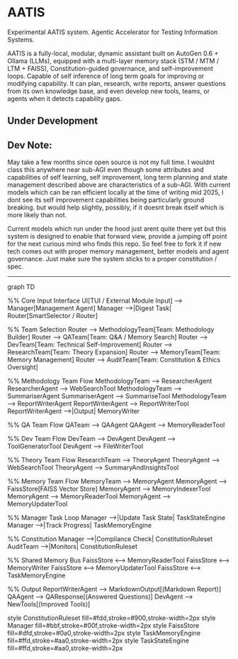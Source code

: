 # AATIS
Experimental AATIS system. Agentic Accelerator for Testing Information Systems. 


AATIS is a fully-local, modular, dynamic assistant built on AutoGen 0.6 + Ollama (LLMs), equipped with a multi-layer memory stack (STM / MTM / LTM + FAISS), Constitution-guided governance, and self-improvement loops. Capable of self inference of long term goals for improving or modifying capability.
It can plan, research, write reports, answer questions from its own knowledge base, and even develop new tools, teams, or agents when it detects capability gaps.

## Under Development 

## Dev Note:

May take a few months since open source is not my full time. I wouldnt class this anywhere near sub-AGI even though some attributes and capabilities of self learning, self improvement, long term planning and state management described above are characteristics of a sub-AGI. With current models which can be ran efficient locally at the time of writing mid 2025, I dont see its self improvement capabilities being particularly ground breaking. but would help slightly, possibly, if it doesnt break itself which is more likely than not.

Current models which run under the hood just arent quite there yet but this system is designed to enable that forward view, provide a jumping off point for the next curious mind who finds this repo. So feel free to fork it if new tech comes out with proper memory management, better models and agent governance. Just make sure the system sticks to a proper constitution / spec.

---

graph TD

%% Core Input Interface
UI[TUI / External Module Input] --> Manager[Management Agent]
Manager -->|Digest Task| Router[SmartSelector / Router]

%% Team Selection
Router --> MethodologyTeam[Team: Methodology Builder]
Router --> QATeam[Team: Q&A / Memory Search]
Router --> DevTeam[Team: Technical Self-Improvement]
Router --> ResearchTeam[Team: Theory Expansion]
Router --> MemoryTeam[Team: Memory Management]
Router --> AuditTeam[Team: Constitution & Ethics Oversight]

%% Methodology Team Flow
MethodologyTeam --> ResearcherAgent
ResearcherAgent --> WebSearchTool
MethodologyTeam --> SummariserAgent
SummariserAgent --> SummariseTool
MethodologyTeam --> ReportWriterAgent
ReportWriterAgent --> ReportWriterTool
ReportWriterAgent -->|Output| MemoryWriter

%% QA Team Flow
QATeam --> QAAgent
QAAgent --> MemoryReaderTool

%% Dev Team Flow
DevTeam --> DevAgent
DevAgent --> ToolGeneratorTool
DevAgent --> FileWriterTool

%% Theory Team Flow
ResearchTeam --> TheoryAgent
TheoryAgent --> WebSearchTool
TheoryAgent --> SummaryAndInsightsTool

%% Memory Team Flow
MemoryTeam --> MemoryAgent
MemoryAgent --> FaissStore[FAISS Vector Store]
MemoryAgent --> MemoryIndexerTool
MemoryAgent --> MemoryReaderTool
MemoryAgent --> MemoryUpdaterTool

%% Manager Task Loop
Manager -->|Update Task State| TaskStateEngine
Manager -->|Track Progress| TaskMemoryEngine

%% Constitution
Manager -->|Compliance Check| ConstitutionRuleset
AuditTeam -->|Monitors| ConstitutionRuleset

%% Shared Memory Bus
FaissStore <--> MemoryReaderTool
FaissStore <--> MemoryWriter
FaissStore <--> MemoryUpdaterTool
FaissStore <--> TaskMemoryEngine

%% Output
ReportWriterAgent --> MarkdownOutput[(Markdown Report)]
QAAgent --> QAResponse[(Answered Questions)]
DevAgent --> NewTools[(Improved Tools)]

style ConstitutionRuleset fill=#fdd,stroke=#900,stroke-width=2px
style Manager fill=#bbf,stroke=#00f,stroke-width=2px
style FaissStore fill=#dfd,stroke=#0a0,stroke-width=2px
style TaskMemoryEngine fill=#ffd,stroke=#aa0,stroke-width=2px
style TaskStateEngine fill=#ffd,stroke=#aa0,stroke-width=2px
